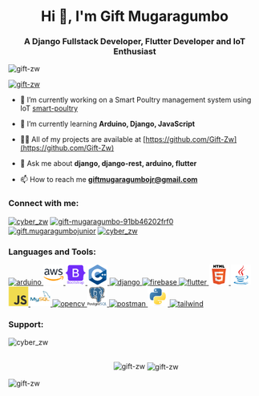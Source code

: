 <h1 align="center">Hi 👋, I'm Gift Mugaragumbo</h1>
<h3 align="center">A Django Fullstack Developer, Flutter Developer and IoT Enthusiast</h3>

<p align="left"> <img src="https://komarev.com/ghpvc/?username=gift-zw&label=Profile%20views&color=0e75b6&style=flat" alt="gift-zw" /> </p>

<p align="left"> <a href="https://github.com/ryo-ma/github-profile-trophy"><img src="https://github-profile-trophy.vercel.app/?username=gift-zw" alt="gift-zw" /></a> </p>

- 🔭 I’m currently working on a Smart Poultry management system using IoT [smart-poultry](https://github.com/Gift-Zw/smart-poultry)

- 🌱 I’m currently learning **Arduino, Django, JavaScript**

- 👨‍💻 All of my projects are available at [https://github.com/Gift-Zw](https://github.com/Gift-Zw)

- 💬 Ask me about **django, django-rest, arduino, flutter**

- 📫 How to reach me **giftmugaragumbojr@gmail.com**

<h3 align="left">Connect with me:</h3>
<p align="left">
<a href="https://twitter.com/cyber_zw" target="blank"><img align="center" src="https://raw.githubusercontent.com/rahuldkjain/github-profile-readme-generator/master/src/images/icons/Social/twitter.svg" alt="cyber_zw" height="30" width="40" /></a>
<a href="https://linkedin.com/in/gift-mugaragumbo-91bb46202frf0" target="blank"><img align="center" src="https://raw.githubusercontent.com/rahuldkjain/github-profile-readme-generator/master/src/images/icons/Social/linked-in-alt.svg" alt="gift-mugaragumbo-91bb46202frf0" height="30" width="40" /></a>
<a href="https://fb.com/gift.mugaragumbojunior" target="blank"><img align="center" src="https://raw.githubusercontent.com/rahuldkjain/github-profile-readme-generator/master/src/images/icons/Social/facebook.svg" alt="gift.mugaragumbojunior" height="30" width="40" /></a>
<a href="https://instagram.com/cyber_zw" target="blank"><img align="center" src="https://raw.githubusercontent.com/rahuldkjain/github-profile-readme-generator/master/src/images/icons/Social/instagram.svg" alt="cyber_zw" height="30" width="40" /></a>
</p>

<h3 align="left">Languages and Tools:</h3>
<p align="left"> <a href="https://www.arduino.cc/" target="_blank" rel="noreferrer"> <img src="https://cdn.worldvectorlogo.com/logos/arduino-1.svg" alt="arduino" width="40" height="40"/> </a> <a href="https://aws.amazon.com" target="_blank" rel="noreferrer"> <img src="https://raw.githubusercontent.com/devicons/devicon/master/icons/amazonwebservices/amazonwebservices-original-wordmark.svg" alt="aws" width="40" height="40"/> </a> <a href="https://getbootstrap.com" target="_blank" rel="noreferrer"> <img src="https://raw.githubusercontent.com/devicons/devicon/master/icons/bootstrap/bootstrap-plain-wordmark.svg" alt="bootstrap" width="40" height="40"/> </a> <a href="https://www.w3schools.com/cpp/" target="_blank" rel="noreferrer"> <img src="https://raw.githubusercontent.com/devicons/devicon/master/icons/cplusplus/cplusplus-original.svg" alt="cplusplus" width="40" height="40"/> </a> <a href="https://www.djangoproject.com/" target="_blank" rel="noreferrer"> <img src="https://cdn.worldvectorlogo.com/logos/django.svg" alt="django" width="40" height="40"/> </a> <a href="https://firebase.google.com/" target="_blank" rel="noreferrer"> <img src="https://www.vectorlogo.zone/logos/firebase/firebase-icon.svg" alt="firebase" width="40" height="40"/> </a> <a href="https://flutter.dev" target="_blank" rel="noreferrer"> <img src="https://www.vectorlogo.zone/logos/flutterio/flutterio-icon.svg" alt="flutter" width="40" height="40"/> </a> <a href="https://www.w3.org/html/" target="_blank" rel="noreferrer"> <img src="https://raw.githubusercontent.com/devicons/devicon/master/icons/html5/html5-original-wordmark.svg" alt="html5" width="40" height="40"/> </a> <a href="https://www.java.com" target="_blank" rel="noreferrer"> <img src="https://raw.githubusercontent.com/devicons/devicon/master/icons/java/java-original.svg" alt="java" width="40" height="40"/> </a> <a href="https://developer.mozilla.org/en-US/docs/Web/JavaScript" target="_blank" rel="noreferrer"> <img src="https://raw.githubusercontent.com/devicons/devicon/master/icons/javascript/javascript-original.svg" alt="javascript" width="40" height="40"/> </a> <a href="https://www.mysql.com/" target="_blank" rel="noreferrer"> <img src="https://raw.githubusercontent.com/devicons/devicon/master/icons/mysql/mysql-original-wordmark.svg" alt="mysql" width="40" height="40"/> </a> <a href="https://opencv.org/" target="_blank" rel="noreferrer"> <img src="https://www.vectorlogo.zone/logos/opencv/opencv-icon.svg" alt="opencv" width="40" height="40"/> </a> <a href="https://www.postgresql.org" target="_blank" rel="noreferrer"> <img src="https://raw.githubusercontent.com/devicons/devicon/master/icons/postgresql/postgresql-original-wordmark.svg" alt="postgresql" width="40" height="40"/> </a> <a href="https://postman.com" target="_blank" rel="noreferrer"> <img src="https://www.vectorlogo.zone/logos/getpostman/getpostman-icon.svg" alt="postman" width="40" height="40"/> </a> <a href="https://www.python.org" target="_blank" rel="noreferrer"> <img src="https://raw.githubusercontent.com/devicons/devicon/master/icons/python/python-original.svg" alt="python" width="40" height="40"/> </a> <a href="https://tailwindcss.com/" target="_blank" rel="noreferrer"> <img src="https://www.vectorlogo.zone/logos/tailwindcss/tailwindcss-icon.svg" alt="tailwind" width="40" height="40"/> </a> </p>

<h3 align="left">Support:</h3>
<p><a href="https://www.buymeacoffee.com/cyber_zw"> <img align="left" src="https://cdn.buymeacoffee.com/buttons/v2/default-yellow.png" height="50" width="210" alt="cyber_zw" /></a></p><br><br>

<p><img align="left" src="https://github-readme-stats.vercel.app/api/top-langs?username=gift-zw&show_icons=true&locale=en&layout=compact" alt="gift-zw" /></p>

<p>&nbsp;<img align="center" src="https://github-readme-stats.vercel.app/api?username=gift-zw&show_icons=true&locale=en" alt="gift-zw" /></p>

<p><img align="center" src="https://github-readme-streak-stats.herokuapp.com/?user=gift-zw&" alt="gift-zw" /></p>
